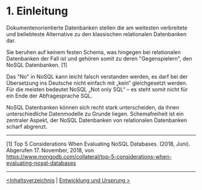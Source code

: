 # 1. Einleitung

Dokumentenorientierte Datenbanken stellen die am weitesten verbreitete und beliebteste Alternative zu den klassischen relationalen Datenbanken dar. 

Sie beruhen auf keinem festen Schema, was hingegen bei relationalen Datenbanken der Fall ist und gehören somit zu deren "Gegenspielern", den NoSQL Datenbanken. [1] 

Das "No" in NoSQL kann leicht falsch verstanden werden, es darf bei der Übersetzung ins Deutsche nicht einfach mit „kein“
gleichgesetzt werden. Für die meisten bedeutet NoSQL „Not only SQL“ – es steht somit nicht für ein Ende der Abfragesprache SQL.

NoSQL Datenbanken können sich recht stark unterscheiden, da ihnen unterschiedliche Datenmodelle zu Grunde liegen. Schemafreiheit ist ein zentraler Aspekt, der NoSQL Datenbanken von relationalen Datenbanken scharf abgrenzt.


------

[1] Top 5 Considerations When Evaluating NoSQL Databases. (2018, Juni). Abgerufen 17. November, 2018, von https://www.mongodb.com/collateral/top-5-considerations-when-evaluating-nosql-databases

------

[<Inhaltsverzeichnis](02_toc.md)	|	[Entwicklung und Ursprung >](04_Entwicklung-und-Ursprung.md)
